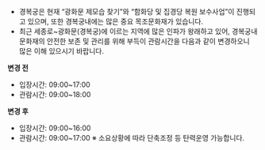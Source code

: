 - 경복궁은 현재 “광화문 제모습 찾기”와 “함화당 및 집경당 복원 보수사업”이 진행되고 있으며, 또한 경복궁내에는 많은 중요 목조문화재가 있습니다.
- 최근 세종로~광화문(경복궁)에 이르는 지역에 많은 인파가 왕래하고 있어, 경복궁내 문화재의 안전한 보존 및 관리를 위해 부득이 관람시간을 다음과 같이 변경하오니 많은 이해 있으시기 바랍니다.

**변경 전**
  - 입장시간: 09:00~17:00
  - 관람시간: 09:00~18:00

**변경 후**
  - 입장시간: 09:00~16:00
  - 관람시간: 09:00~17:00
  ※ 소요상황에 따라 단축조정 등 탄력운영 가능합니다.